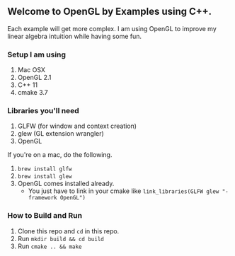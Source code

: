 Welcome to OpenGL by Examples using C++.
---

Each example will get more complex. I am using OpenGL
to improve my linear algebra intuition while having
some fun.

### Setup I am using

1. Mac OSX
2. OpenGL 2.1
3. C++ 11
4. cmake 3.7

### Libraries you'll need

1. GLFW (for window and context creation)
2. glew (GL extension wrangler)
3. OpenGL

If you're on a mac, do the following.

1. `brew install glfw`
2. `brew install glew`
3. OpenGL comes installed already.
   * You just have to link in your cmake like
   `link_libraries(GLFW glew "-framework OpenGL")`
### How to Build and Run

1. Clone this repo and `cd` in this repo.
2. Run `mkdir build && cd build`
3. Run `cmake .. && make`

